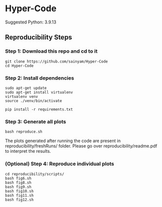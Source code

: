 # Hyper-Code

Suggested Python: 3.9.13

## Reproducibility Steps

### Step 1: Download this repo and cd to it

```
git clone https://github.com/sainyam/Hyper-Code
cd Hyper-Code
```

### Step 2: Install dependencies

```
sudo apt-get update
sudo apt-get install virtualenv
virtualenv venv
source ./venv/bin/activate 

pip install -r requirements.txt
```

### Step 3: Generate all plots

```
bash reproduce.sh
```

The plots generated after running the code are present in reproducibility/freshRuns/ folder. Please go over reproducibility/readme.pdf to interpret the results.


### (Optional) Step 4: Reproduce individual plots

```
cd reproducibility/scripts/
bash fig6.sh
bash fig8.sh
bash fig9.sh
bash fig10.sh
bash fig11.sh
bash fig12.sh
```

